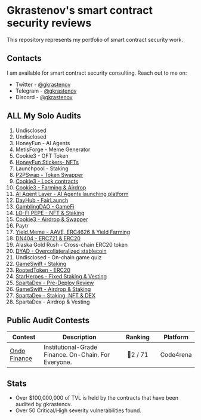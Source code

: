 # Gkrastenov's smart contract security reviews

This repository represents my portfolio of smart contract security work.

## Contacts

I am available for smart contract security consulting. Reach out to me on:

- Twitter - [@gkrastenov](https://twitter.com/gkrastenov)
- Telegram - [@gkrastenov](https://t.me/gkrastenov)
- Discord - [@gkrastenov](discordapp.com/users/830181816433377310)

## ALL My Solo Audits

1. Undisclosed
2. Undisclosed
3. HoneyFun - AI Agents
4. MetisForge - Meme Generator
5. Cookie3 - OFT Token
6. [HoneyFun Stickers- NFTs](./solo/HoneyFunStickers-Security-Review.pdf)
7. Launchpool - Staking
8. [P2PSwap - Token Swapper](./solo/P2PSwap-Security-Review.pdf)
9. [Cookie3 - Lock contracts](./solo/Cookie3-Lock-Security-Review.pdf)
10. [Cookie3 - Farming & Airdrop](./solo/Cookie3-Farming-Security-Review.pdf)
11. [AI Agent Layer - AI Agents launching platform](./solo/AI-Agents-Layer-Security-Review.pdf)
12. [DayHub - FairLaunch](./solo/DayHub-FairLaunch-Security-Review.pdf)
13. [GamblingDAO - GameFi](./solo/GamblingDAO-Security-Review.pdf)
14. [LO-FI PEPE - NFT & Staking](./solo/Lo-Fi-Pepe-NFT-Security-Review.pdf)
15. [Cookie3 - Airdrop & Swapper](./solo/Cookie3-Security-Review.pdf)
16. Paytr
17. [Yield.Meme - AAVE, ERC4626 & Yield Farming](./solo/YieldMeme-Security-Review.pdf)
18. [DN404 - ERC721 & ERC20](https://github.com/Vectorized/dn404/blob/main/audits/guardian-audits-report.pdf)
19. Alaska Gold Rush - Cross-chain ERC20 token
20. [DYAD - Overcollateralized stablecoin](./solo/DYAD-Security-Review.pdf)
21. Undisclosed - On-chain game quiz
22. [GameSwift - Staking](./solo/GameSwift-Security-Review-3.md)
23. [RootedToken - ERC20](./solo/RootedToken-Security-Review.md)
24. [StarHeroes - Fixed Staking & Vesting](./solo/StarHeroes-Security-Review.md)
25. [SpartaDex - Pre-Deploy Review](./solo/SpartaDex-Security-Review-2.md)
26. [GameSwift - Airdrop & Staking](./solo/GameSwift-Security-Review.md)
27. [SpartaDex - Staking, NFT & DEX ](./solo/SpartaDex-Security-Review.md)
28. SpartaDex - Airdrop & Vesting

## Public Audit Contests

| Contest                                         | Description                                          | &nbsp;&nbsp;&nbsp;Ranking&nbsp;&nbsp;&nbsp; | Platform  |
| ----------------------------------------------- | ---------------------------------------------------- | :-----------------------------------------: | :-------: |
| [Ondo Finance](https://twitter.com/ondofinance) | Institutional-Grade Finance. On-Chain. For Everyone. |                  🥈2 / 71                   | Code4rena |

## Stats

- Over $100,000,000 of TVL is held by the contracts that have been audited by gkrastenov.
- Over 50 Critical/High severity vulnerabilities found.
